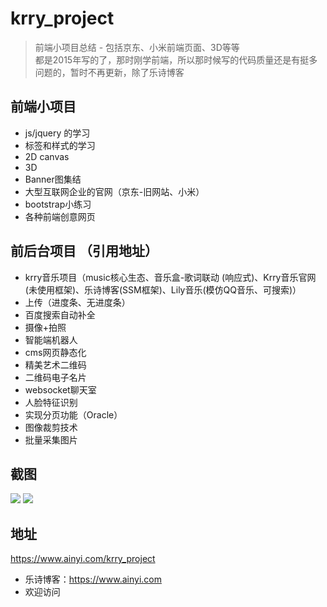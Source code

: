 # krry_project
> 前端小项目总结 - 包括京东、小米前端页面、3D等等 <br>
> 都是2015年写的了，那时刚学前端，所以那时候写的代码质量还是有挺多问题的，暂时不再更新，除了乐诗博客

## 前端小项目
- js/jquery 的学习
- 标签和样式的学习
- 2D canvas
- 3D
- Banner图集结
- 大型互联网企业的官网（京东-旧网站、小米）
- bootstrap小练习
- 各种前端创意网页

## 前后台项目 （引用地址）
- krry音乐项目（music核心生态、音乐盒-歌词联动 (响应式)、Krry音乐官网(未使用框架)、乐诗博客(SSM框架)、Lily音乐(模仿QQ音乐、可搜索)）
- 上传（进度条、无进度条）
- 百度搜索自动补全
- 摄像+拍照
- 智能端机器人
- cms网页静态化
- 精美艺术二维码
- 二维码电子名片
- websocket聊天室
- 人脸特征识别
- 实现分页功能（Oracle）
- 图像裁剪技术
- 批量采集图片

## 截图
![](https://github.com/Krryxa/krry_project/blob/master/resource/img/cutImg/1.jpg)
![](https://github.com/Krryxa/krry_project/blob/master/resource/img/cutImg/2.jpg)

## 地址
https://www.ainyi.com/krry_project
- 乐诗博客：https://www.ainyi.com
- 欢迎访问
